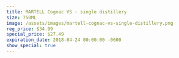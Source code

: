 ```yaml
---
title: MARTELL Cognac VS - single distillery
size: 750ML
image: /assets/images/martell-cognac-vs-single-distillery.png
reg_price: $34.99
special_price: $27.49
expiration_date: 2018-04-24 00:00:00 -0600
show_special: true
---
```


